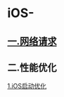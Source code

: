 # iOS-
[一.网络请求](https://github.com/Anyong123456/LWHNetworkHelper)
-----
二.性能优化
-----
[1.iOS启动优化](http://note.youdao.com/noteshare?id=1bc2da1a22b20c8aba3a8e114e7aad4e)




